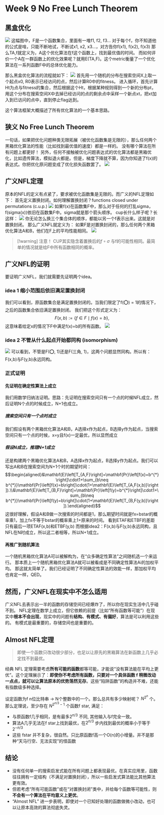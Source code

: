 # Week 9 No Free Lunch Theorem
## 黑盒优化
![](assets/Pasted%20image%2020250401193533.webp)
这幅图中，F是一个函数集合，里面有一堆f1, f2, f3...
对于每个f，你不知道他的公式是啥，只能不断地试，不断试x1, x2, x3...，对方告你f(x1), f(x2), f(x3)
那么TA,f就定义为，A这个优化算法在f这个函数上，找到最优值的时间。
而如何评价一个A在一群函数上的优化效果呢？就用E(TA,F)。这个metric衡量了一个优化算法在一系列函数F中的总体优化能力。

那么黑盒优化算法的流程就如下：
![](assets/Pasted%20image%2020250401194133.webp)
首先用一个随机的分布在搜索空间X上取一个起点x0, R0表示已经访问的点，然后计算R0中的fitness。
进入循环，首先计算Ht为点与fitness的集合，然后根据这个Ht，根据某种规则得到一个新的分布pt，用这个分布在搜索空间X中去掉已经访问的点的剩余点中采样一个新点xt，把xt加入到已访问的点中，直到停止flag达到。

这个算法框架大概描述了所有优化算法的一个基本思路。


## 狭义 No Free Lunch Theorem
一句话，如果把优化问题种类无限拓展（被优化函数集是无限的），那么任何两个黑箱优化算法的性能（比如找到最优值的速度）都是一样的。
没有哪个算法在所有问题上都更好！
另外，任何不接触被优化问题表达式的优化算法都是黑箱优化，比如遗传算法，模拟退火都是。但是，梯度下降就不算，因为你知道了f(x)的表达式。你把优化原问题变成了优化损失函数罢了。
![](assets/Pasted%20image%2020250401202237.webp)
## 广义NFL定理
原本的NFL的定义有点紧了，要求被优化函数集是无限的。而广义的NFL定理如下：
首先定义置换封闭。如何理解置换封闭？functions closed under permutations (c.u.p.)
![](assets/Pasted%20image%2020250401202838.webp)
如果f(x)在函数集F中，那么对于任何的打乱sigma，f(sigma(x))依旧在函数集F中。sigma就是那个箭头顺序。
cup长什么样子呢？长这样：
![](assets/Pasted%20image%2020250401203045.webp)
你无论怎么换三个集合体的顺序，都能以另一个f表示出来。这就是对置换封闭。
那么广义NFL就定义为：
如果F是对置换封闭的，那么任何两个黑箱优化算法A和B，他们在F上的平均性能相同。
![](assets/Pasted%20image%2020250401203223.webp)

> [!warning] 注意！
> CUP其实隐含着置换后的$f\circ\sigma$ 与f的可能性相同。最简单的情况就是给F中所有函数相同的概率。


## 广义NFL的证明
要证明广义NFL，我们就需要先证明两个idea。
### idea  1 缩小范围后依旧满足置换封闭
我们可以看到，原函数集合是满足置换封闭的。当我们限定了f(⭕️) = 1的情况下，之后的函数集合依旧满足置换封闭。
我们把这个形式定义为：
$$F(x,b):=\{f\in F\mid f(x)=b\},$$
这意味着给定x的情况下F中满足f(x)=b的所有函数。
![](assets/Pasted%20image%2020250401210116.webp)
### idea 2 不管从什么起点开始都同构 (isomorphism)
![](assets/Pasted%20image%2020250401210351.webp)
可以看到，不管是F(⭕️, 1)还是F(三角, 1)，这两个问题显然同构。所以有：
F(x,b)与F(y,b)永远同构。

### 正式证明
#### 先证明在确定性算法上成立
我们用数学归纳法证明。思路：先证明在搜索空间只有一个点的时候NFL成立，然后证明N个点的时候成立，N+1也成立。
##### 搜索空间只有一个点时成立
我们假设有两个黑箱优化算法A和B，A选择x作为起点，B选择y作为起点，当搜索空间只有一个点的时候，x=y且f(x)一定最优，所以显然成立

##### 假设N成立，推理N+1成立
还是构建两个黑箱优化算法A和B，A选择x作为起点，B选择y作为起点。我们可以写出A和B在搜索空间为N+1个时的期望时间：
$$\begin{aligned}&\mathbf{E}\left[T_{A,F}\right]=\mathbf{Pr}\left[f(x)=b^{*}\right]\cdot1+\sum_{b\neq b^{*}}\mathbf{Pr}\left[f(x)=b\right]\cdot(1+\mathbf{E}\left[T_{A,F(x,b)}\right]).\\&\mathbf{E}\left[T_{B,F}\right]=\mathbf{Pr}\left[f(y)=b^{*}\right]\cdot1+\sum_{b\neq b^{*}}\mathbf{Pr}\left[f(y)=b\right]\cdot(1+\mathbf{E}\left[T_{B,F(y,b)}\right]).\end{aligned}$$
这很好理解，假设A和B做一次搜索的时间都是1，那么期望时间就是fx=bstar的概率乘1，加上fx不等于bstar的概率乘上1+原来的时间。
看到ETAF和ETBF的差距只有最后一项ETAF(x,b)和ETBF(y,b)
而根据idea2：F(x,b)与F(y,b)永远同构，且NFL在N时成立，所以这二者相等，所以N+1成立。

#### 再推广到随机算法
一个随机黑箱优化算法A可以被解构为，在“众多确定性算法”之间随机选一个来运行。
那本质上一个随机黑箱优化算法A就可以被看成是不同确定性算法Ai的加权平均。
那这就太简单了。我们已经证明了不同确定性算法的效能一样，那加权平均也肯定一样，QED。

## 然而，广义NFL在现实中不怎么适用
广义NFL去表示出一半的函数的存储空间已经爆炸了，所以你在现实生活中几乎碰不到。
NFL定理在数学上成立，但它依赖的前提（比如“所有函数等可能”）在现实中**根本不会出现**，现实中的问题有**结构、有模式、有偏好**，算法是可以利用这些的。
有模式是最重要的，存储空间也是重要的。

## Almost NFL定理
> 即使一个函数只改动很少部分，也足以让原先的黑箱算法在新函数上几乎必定找不到最优。

经典 NFL 定理需要考虑**所有可能的函数**都等可能，才能说“没有算法能在平均上更优”。这个定理展示了：**即使你不考虑所有函数，只要对一个具体函数 f 稍微改动一点点，就可以让算法原本的优势荡然无存**。这些“陷阱函数”的构造并不难，还能有指数级多种选择。

设定函数为f n位比特串 -> N个整数中的一个。那么总共有多少映射呢？ $N^{2^n}$ 个。
那么定理说，至少存在 $N^{2^{n/3} - 1}$ 个函数f star, 满足：
- 与原函数f几乎相同，是有最多$2^{n/3}$ 不同, 其他输入与f完全一致。
- 算法A几乎无法在f star上找到最优，在$2^{n/3}$ 步内找到最优的概率小于等于 $2^{-n/3}$
- 这些 fstar 并不复杂，很自然。只比原函数f高一个O(n)的小增量。并不是那种“天马行空、无法实现”的怪函数


## 结论
- 没有任何单一的搜索启发式能在所有问题上都表现最优。在真实应用里，函数往往拥有一定结构（不满足对置换封闭），所以一些启发式算法能比其他算法更有效。
- 但若考虑“所有可能函数”或在“对置换封闭”类中，并给每个函数等可能性，则**不会有一个算法在平均意义上更优**。
- “Almost NFL” 进一步表明，即使对一个已知好处理的函数做微小改动，也可以让原本高效的算法彻底失灵。
